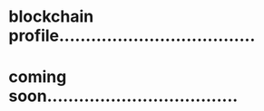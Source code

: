 # blockchain profile.....................................
# coming soon....................................
